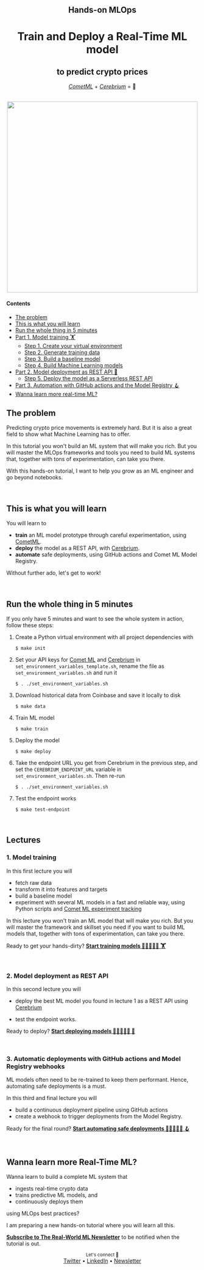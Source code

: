 <div align="center">
    <h2>Hands-on MLOps</h2>
    <h1>Train and Deploy a Real-Time ML model</h1>
    <h2>to predict crypto prices</h2>
    <!-- <i>by Pau Labarta Bajo</i> -->
    <i><a href="https://www.comet.com/signup?utm_source=pau&utm_medium=partner&utm_content=github">CometML</a></i> + <i><a href="https://www.cerebrium.ai?utm_source=pau&utm_medium=partner&utm_content=github">Cerebrium</a></i> = 🚀
</div>

<br>

<p align="center">
  <img src="images/lecture_3.gif" width='500' />
</p>

#### Contents
* [The problem](#the-problem)
* [This is what you will learn](#this-is-what-you-will-learn)
* [Run the whole thing in 5 minutes](#run-the-whole-thing-in-5-minutes)
* [Part 1. Model training 🏋️](#1-model-training)
    * [Step 1. Create your virtual environment](./lectures/01_model_training.md#1-create-the-virtual-environment-with-poetry)
    * [Step 2. Generate training data](./lectures/01_model_training.md#2-generate-training-data)
    * [Step 3. Build a baseline model](./lectures/01_model_training.md#3-build-a-baseline-model)
    * [Step 4. Build Machine Learning models](./lectures/01_model_training.md#4-build-machine-learning-models)
* [Part 2. Model deployment as REST API 🚀](#2-model-deployment-as-rest-api)
    * [Step 5. Deploy the model as a Serverless REST API](./lectures/02_model_deployment.md#5-deploy-the-model-as-a-serverless-rest-api)
* [Part 3. Automation with GitHub actions and the Model Registry 🪝](#3-automatic-deployments-with-github-actions-and-model-registry-webhooks)
* [Wanna learn more real-time ML?](#wanna-learn-more-real-time-ml)

## The problem

Predicting crypto price movements is extremely hard. But it is also a great field to show what Machine Learning has to offer.

In this tutorial you won't build an ML system that will make you rich. But you will master the MLOps frameworks and tools you need to build ML systems that, together with tons of experimentation, can take you there.

With this hands-on tutorial, I want to help you grow as an ML engineer and go beyond notebooks.

<br>

## This is what you will learn

You will learn to
- **train** an ML model prototype through careful experimentation, using [CometML](https://www.comet.com/signup?utm_source=pau&utm_medium=partner&utm_content=github).
- **deploy** the model as a REST API, with [Cerebrium](https://www.cerebrium.ai?utm_source=pau&utm_medium=partner&utm_content=github).
- **automate** safe deployments, using GitHub actions and Comet ML Model Registry.

Without further ado, let's get to work!

<br>

## Run the whole thing in 5 minutes

If you only have 5 minutes and want to see the whole system in action, follow these steps:

1. Create a Python virtual environment with all project dependencies with

    ```
    $ make init
    ```


2. Set your API keys for [Comet ML](https://www.comet.com/signup?utm_source=pau&utm_medium=partner&utm_content=github) and [Cerebrium](https://www.cerebrium.ai?utm_source=pau&utm_medium=partner&utm_content=github) in `set_environment_variables_template.sh`, rename the file as `set_environment_variables.sh` and run it
    ```
    $ . ./set_environment_variables.sh
    ```

3. Download historical data from Coinbase and save it locally to disk
    ```
    $ make data
    ```

4. Train ML model
    ```
    $ make train
    ```

5. Deploy the model
    ```
    $ make deploy
    ```

6. Take the endpoint URL you get from Cerebrium in the previous step, and set the `CEREBRIUM_ENDPOINT_URL` variable in `set_environment_variables.sh`. Then re-run
    ```
    $ . ./set_environment_variables.sh
    ```

7. Test the endpoint works
    ```
    $ make test-endpoint
    ```
<br>

## Lectures

### 1. Model training

In this first lecture you will

- fetch raw data
- transform it into features and targets
- build a baseline model
- experiment with several ML models in a fast and reliable way, using Python scripts and [Comet ML experiment tracking](https://www.comet.com/signup?utm_source=pau&utm_medium=partner&utm_content=github)

In this lecture you won't train an ML model that will make you rich. But you will master the framework and skillset you need if you want to build ML models that, together with tons of experimentation, can take you there.

Ready to get your hands-dirty? **[Start training models 👩‍💻👨🏽‍💻 🏋️](./lectures/01_model_training.md)**

<br>

### 2. Model deployment as REST API

In this second lecture you will

- deploy the best ML model you found in lecture 1 as a REST API using [Cerebrium](https://www.cerebrium.ai?utm_source=pau&utm_medium=partner&utm_content=github)

- test the endpoint works.

Ready to deploy? **[Start deploying models 👩‍💻👨🏽‍💻 🚀](./lectures/02_model_deployment.md)**

<br>

### 3. Automatic deployments with GitHub actions and Model Registry webhooks

ML models often need to be re-trained to keep them performant. Hence, automating safe deployments is a must.

In this third and final lecture you will

- build a continuous deployment pipeline using GitHub actions
- create a webhook to trigger deployments from the Model Registry.

Ready for the final round? **[Start automating safe deployments 👩‍💻👨🏽‍💻 🪝](./lectures/03_continuous_deployment_with_webhooks.md)**

<br>

## Wanna learn more Real-Time ML?

Wanna learn to build a complete ML system that

- ingests real-time crypto data
- trains predictive ML models, and
- continuously deploys them

using MLOps best practices?

I am preparing a new hands-on tutorial where you will learn all this.

**[Subscribe to The Real-World ML Newsletter](https://paulabartabajo.substack.com/)** to be notified when the tutorial is out.

<div align="center">
    <sub>Let's connect 🤗</sub>
    <br />
    <a href="https://twitter.com/paulabartabajo_">Twitter</a> •
    <a href="https://www.linkedin.com/in/pau-labarta-bajo-4432074b/">LinkedIn</a> •
    <a href="https://paulabartabajo.substack.com/">Newsletter</a>
<br />
</div>



